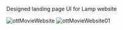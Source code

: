 Designed landing page UI for Lamp website  

![ottMovieWebsite](images/Preview1.JPG)
![ottMovieWebsite01](images/Preview2.Jpg)
